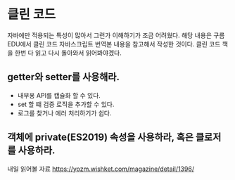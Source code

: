 # 클린 코드

자바에만 적용되는 특성이 많아서 그런가 이해하기가 조금 어려웠다. 해당 내용은 구름 EDU에서 클린 코드 자바스크립트 번역본 내용을 참고해서 작성한 것이다.
클린 코드 책을 한번 다 읽고 다시 돌아와서 읽어봐야겠다.

## getter와 setter를 사용해라.

- 내부용 API를 캡슐화 할 수 있다.
- set 할 떄 검증 로직을 추가할 수 있다.
- 로그를 찾거나 에러 처리하기가 쉽다.

## 객체에 private(ES2019) 속성을 사용하라, 혹은 클로저를 사용하라.

내일 읽어볼 자료
https://yozm.wishket.com/magazine/detail/1396/
